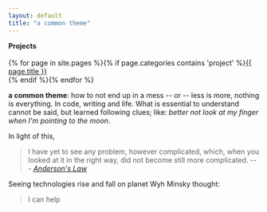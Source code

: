 ```yaml
---
layout: default
title: "a common theme"
---
```


<nav>
<b>Projects</b><br/><br/> {% for page in site.pages %}{% if page.categories contains 'project' %}<a href="{{ page.url }}" title="{{ page.summary }}">{{ page.title }}</a><br/> {% endif %}{% endfor %}
</nav>

**a common theme**: how to not end up in a mess -- or -- less is more, nothing is everything. In code, writing and life. 
What is essential to understand cannot be said, but learned following clues; like: _better not look at my finger when I'm pointing to the moon_.

In light of this,

> I have yet to see any problem, however complicated, which, when you looked at it in the right way, did not become still more complicated. --- *[Anderson's Law](https://en.wikiquote.org/wiki/Poul_Anderson)*

Seeing technologies rise and fall on planet Wyh Minsky thought:

> I can help


<!--
**Writings**: {% for page in site.pages %}{% if page.categories contains 'writing' %}<a href="{{ page.url }}" title="{{ page.summary }}">{{ page.title }}</a>, {% endif %}{% endfor %} ...
-->

